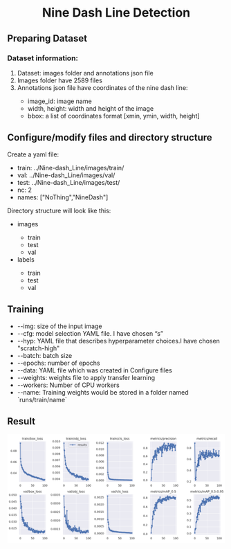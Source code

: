 <h1 align="center">Nine Dash Line Detection</h1>

<h2>Preparing Dataset</h2>
<h3>Dataset information:</h3>
<ol>
  <li>Dataset: images folder and annotations json file</li>
  <li>Images folder have 2589 files</li>
  <li>Annotations json file have coordinates of the nine dash line: </li>
  <ul>
    <li>image_id: image name</li>
    <li>width, height: width and height of the image</li>
    <li>bbox: a list of coordinates format [xmin, ymin, width, height]</li>
  </ul>
</ol>

<h2>Configure/modify files and directory structure </h2>
<p>Create a yaml file:</p>
<ul>
  <li>train: ../Nine-dash_Line/images/train/ </li>
  <li>val:  ../Nine-dash_Line/images/val/</li>
  <li>test: ../Nine-dash_Line/images/test/</li>
  <li>nc: 2</li>
  <li>names: ["NoThing","NineDash"]</li>
</ul>
<p>Directory structure will look like this: </p>
<ul>
  <li>images</li>
  <ul>
    <li>train</li>
    <li>test</li>
    <li>val</li>
  </ul>
  <li>labels</li>
   <ul>
    <li>train</li>
    <li>test</li>
    <li>val</li>
  </ul>
</ul>
<h2>Training </h2>
<ul>
  <li>--img: size of the input image </li>
  <li>--cfg: model selection YAML file. I have chosen “s” </li>
  <li>--hyp: YAML file that describes hyperparameter choices.I have chosen "scratch-high"</li>
  <li>--batch: batch size </li>
  <li>--epochs: number of epochs </li>
  <li>--data: YAML file which was created in Configure files</li>
  <li>--weights: weights file to apply transfer learning</li>
  <li>--workers: Number of CPU workers</li>
  <li>--name: Training weights would be stored in a folder named `runs/train/name`</li>
</ul>

<h2>Result </h2>
<img src="results.png">
